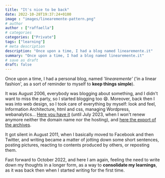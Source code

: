 ```yaml
---
title: "It's nice to be back"
date: 2022-10-28T19:37:24+0100
image : "images/linearemente-pattern.png"
# author
author : ["raffaella"]
# categories
categories: ["Private"]
tags: ["learning"]
# meta description
description: "Once upon a time, I had a blog named linearemente.it"
summary: "Once upon a time, I had a blog named linearemente.it"
# save as draft
draft: false
---
```

Once upon a time, I had a personal blog, named _'linearemente'_ ('in a linear fashion', as a sort of reminder to myself to **keep things simple**).

It was August 2006, everybody was blogging about something, and I didn't want to miss the party, so I started blogging too :smile:. Moreover, back then I was into web design, so I took care of everything by myself: look and feel, Information Architecture, html and css, managing Wordpress, webanalytics... [Here you have it](http://www.linearemente.it) (until July 2023, when I won't renew anymore neither the domain name nor the hosting), and [here the export of the archives](https://drive.google.com/drive/folders/1lvIayCf9aUcAOjcH4W7VOduDnLkg4Q1-?usp=sharing).

It got silent in August 2011, when I basically moved to Facebook and then Twitter, and writing became a matter of jotting down some short sentences, posting pictures, reacting to contents produced by others, or reposting them.

Fast forward to October 2022, and here I am again, feeling the need to write down my thoughts in a longer form, as a way to **consolidate my learnings**, as it was back then when I started writing for the first time.

